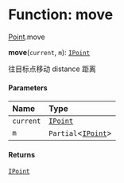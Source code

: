 # Function: move

[Point](/auto-docs/free-layout-editor/modules/Point.md).move

**move**(`current`, `m`): [`IPoint`](/auto-docs/free-layout-editor/interfaces/IPoint.md)

往目标点移动 distance 距离

#### Parameters

| Name | Type |
| :------ | :------ |
| `current` | [`IPoint`](/auto-docs/free-layout-editor/interfaces/IPoint.md) |
| `m` | `Partial`<[`IPoint`](/auto-docs/free-layout-editor/interfaces/IPoint.md)> |

#### Returns

[`IPoint`](/auto-docs/free-layout-editor/interfaces/IPoint.md)
